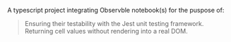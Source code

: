 A typescript project integrating Observble notebook(s) for the puspose of:
> Ensuring their testability with the Jest unit testing framework.
> Returning cell values without rendering into a real DOM.
